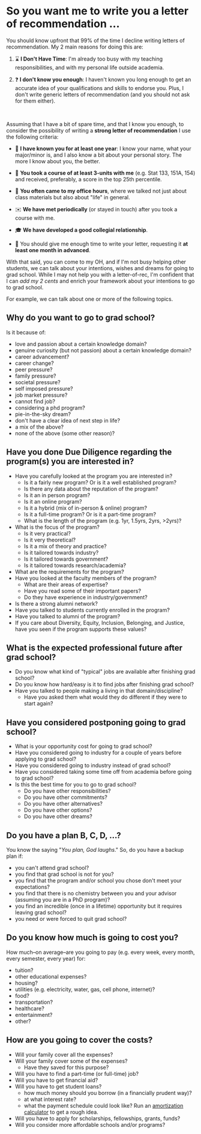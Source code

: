 # So you want me to write you a letter of recommendation ...

You should know upfront that 99% of the time I decline writing letters of recommendation. My 2 main reasons for doing this are:

1) :hourglass: __I Don't Have Time__: I'm already too busy with my teaching responsibilities, 
and with my personal life outside academia.

2) :question: __I don't know you enough__: I haven't known you long enough to get an 
accurate idea of your qualifications and skills to endorse you. 
Plus, I don't write generic letters of recommendation (and you should not ask for them either).

<br>

Assuming that I have a bit of spare time, and that I know you enough, to consider the possibility 
of writing a __strong letter of recommendation__ I use the following criteria:

- :calendar: __I have known you for at least one year__: I know your name, what your major/minor is, 
and I also know a bit about your personal story. The more I know about you, the better.

- :100: __You took a course of at least 3-units with me__ (e.g. Stat 133, 151A, 154) and received, preferably, a score in the 
top 25th percentile.

- :book: __You often came to my office hours__, where we talked not just about class materials but also about "life" in general.

- :envelope: __We have met periodically__ (or stayed in touch) after you took a course with me.

- :mortar_board: __We have developed a good collegial relationship__.

- :date: You should give me enough time to write your letter, requesting it __at least one month in advanced__.


With that said, you can come to my OH, and if I'm not busy helping other
students, we can talk about your intentions, wishes and dreams for 
going to grad school. While I may not help you with a letter-of-rec, 
I'm confident that I can _add my 2 cents_ and enrich your framework
about your intentions to go to grad school.

For example, we can talk about one or more of the following topics.



## Why do you want to go to grad school?

Is it because of:

- love and passion about a certain knowledge domain?
- genuine curiosity (but not passion) about a certain knowledge domain?
- career advancement?
- career change?
- peer pressure?
- family pressure?
- societal pressure?
- self imposed pressure?
- job market pressure?
- cannot find job?
- considering a phd program?
- pie-in-the-sky dream?
- don't have a clear idea of next step in life?
- a mix of the above?
- none of the above (some other reason)?



## Have you done Due Diligence regarding the program(s) you are interested in?

- Have you carefully looked at the program you are interested in?
	+ Is it a fairly new program? Or is it a well established program?
	+ Is there any data about the reputation of the program?
 	+ Is it an in person program?
  	+ Is it an online program?
  	+ Is it a hybrid (mix of in-person & online) program?
  	+ Is it a full-time program? Or is it a part-time program?
  	+ What is the length of the program (e.g. 1yr, 1.5yrs, 2yrs, >2yrs)?
- What is the focus of the program?
	+ Is it very practical?
	+ Is it very theoretical?
	+ Is it a mix of theory and practice?
	+ Is it tailored towards industry?
	+ Is it tailored towards government?
	+ Is it tailored towards research/academia?
- What are the requirements for the program?
- Have you looked at the faculty members of the program?
	+ What are their areas of expertise?
	+ Have you read some of their important papers?
	+ Do they have experience in industry/government?
- Is there a strong alumni network?
- Have you talked to students currently enrolled in the program?
- Have you talked to alumni of the program?
- If you care about Diversity, Equity, Inclusion, Belonging, and Justice, have you seen if the program supports these values? 



## What is the expected professional future after grad school?

- Do you know what kind of "typical" jobs are available after finishing grad school?
- Do you know how hard/easy is it to find jobs after finishing grad school?
- Have you talked to people making a living in that domain/discipline?
	+ Have you asked them what would they do different if they were to start again?



## Have you considered postponing going to grad school?

- What is your opportunity cost for going to grad school?
- Have you considered going to industry for a couple of years before applying to grad school?
- Have you considered going to industry instead of grad school?
- Have you considered taking some time off from academia before going to grad school?
- Is this the best time for you to go to grad school?
	+ Do you have other responsibilities?
	+ Do you have other commitments?
	+ Do you have other alternatives?
	+ Do you have other options?
	+ Do you have other dreams?



## Do you have a plan B, C, D, ...?

You know the saying "_You plan, God laughs_." So, do you have a backup plan if:

- you can't attend grad school?
- you find that grad school is not for you?
- you find that the program and/or school you chose don't meet your expectations?
- you find that there is no chemistry between you and your advisor (assuming you are in a PhD program)?
- you find an incredible (once in a lifetime) opportunity but it requires leaving grad school?
- you need or were forced to quit grad school?


## Do you know how much is going to cost you?
	
How much–on average–are you going to pay (e.g. every week, every month, every semester, every year) for:

- tuition?
- other educational expenses?
- housing?
- utilities (e.g. electricity, water, gas, cell phone, internet)?
- food?
- transportation?
- healthcare?
- entertainment?
- other?



## How are you going to cover the costs?

- Will your family cover all the expenses?
- Will your family cover some of the expenses?
	+ Have they saved for this purpose?
- Will you have to find a part-time (or full-time) job?
- Will you have to get financial aid?
- Will you have to get student loans?
	+ how much money should you borrow (in a financially prudent way)?
	+ at what interest rate?
	+ what the payment schedule could look like? Run an [amortization calculator](https://www.calculator.net/amortization-calculator.html) to get a rough idea.
- Will you have to apply for scholarships, fellowships, grants, funds?
- Will you consider more affordable schools and/or programs?



